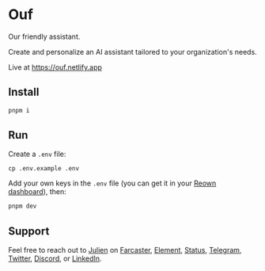 # Ouf

Our friendly assistant.

Create and personalize an AI assistant tailored to your organization's needs.

Live at https://ouf.netlify.app

## Install

```bash
pnpm i
```

## Run

Create a `.env` file:

```
cp .env.example .env
```

Add your own keys in the `.env` file (you can get it in your [Reown dashboard](https://cloud.reown.com/)), then:

```bash
pnpm dev
```

## Support

Feel free to reach out to [Julien](https://github.com/julienbrg) on [Farcaster](https://warpcast.com/julien-), [Element](https://matrix.to/#/@julienbrg:matrix.org), [Status](https://status.app/u/iwSACggKBkp1bGllbgM=#zQ3shmh1sbvE6qrGotuyNQB22XU5jTrZ2HFC8bA56d5kTS2fy), [Telegram](https://t.me/julienbrg), [Twitter](https://twitter.com/julienbrg), [Discord](https://discordapp.com/users/julienbrg), or [LinkedIn](https://www.linkedin.com/in/julienberanger/).
